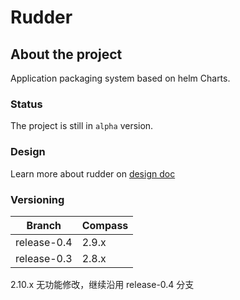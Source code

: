 # Rudder

## About the project

Application packaging system based on helm Charts.

### Status

The project is still in `alpha` version.

### Design

Learn more about rudder on [design doc](docs/design.md)

### Versioning

| Branch      | Compass |
| ----------- | ------- |
| release-0.4 | 2.9.x   |
| release-0.3 | 2.8.x   |

2.10.x 无功能修改，继续沿用 release-0.4 分支
